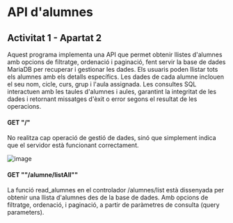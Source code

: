 # API d'alumnes
## Activitat 1 - Apartat 2
Aquest programa implementa una API que permet obtenir llistes d'alumnes amb opcions de filtratge, ordenació i paginació, fent servir la base de dades MariaDB per recuperar i gestionar les dades.
Els usuaris poden llistar tots els alumnes amb els detalls específics. 
Les dades de cada alumne inclouen el seu nom, cicle, curs, grup i l'aula assignada. 
Les consultes SQL interactuen amb les taules d'alumnes i aules, garantint la integritat de les dades i retornant missatges d'èxit o error segons el resultat de les operacions.

#### GET "/"
No realitza cap operació de gestió de dades, sinó que simplement indica que el servidor està funcionant correctament.

![image](https://github.com/user-attachments/assets/5388c8c9-6cef-49d9-b8ab-1af11fe9fc51)

#### GET ""/alumne/listAll""
La funció read_alumnes en el controlador /alumnes/list està dissenyada per obtenir una llista d'alumnes des de la base de dades.
Amb opcions de filtratge, ordenació, i paginació, a partir de paràmetres de consulta (query parameters). 
